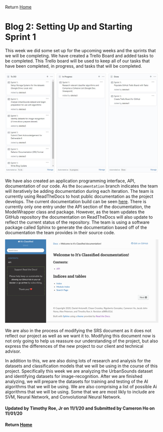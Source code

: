 Return [Home](index.md)

# Blog 2: Setting Up and Starting Sprint 1


This week we did some set up for the upcoming weeks and the sprints that we will be completing.
We have created a Trello Board and added tasks to be completed. This Trello board will be used to keep all of our tasks that have been completed, in progress, and tasks that will be completed.

![Image of Current Trello Board Nov 1](https://raw.githubusercontent.com/egr-401-402-capstone-2020-21/ItsClassified-Blog/main/images/blog2/trelloBoardBlog9.png)

We have also created an application programming interface, API, documentation of our code. As the `Documentation` branch indicates the team will iteratively be adding documentation during each iteration.
The team is currently using ReadTheDocs to host public documentation as the project develops. The current documentation build can be seen [here](https://its-classified.readthedocs.io/en/latest/?badge=latest).
There is currently only one entry under the API section of the documentation, the ModelWrapper class and package. However, as the team updates the GitHub repository the documentation on ReadTheDocs will also update to reflect the current status of the repository.
The team is using a software package called Sphinx to generate the documentation based off of the documentation the team provides in their source code.

![Image of ItsClassified API](https://raw.githubusercontent.com/egr-401-402-capstone-2020-21/ItsClassified-Blog/main/images/blog2/api.png)

We are also in the process of modifying the SRS document as it does not reflect our project as well as we want it to.
Modifying this document now is not only going to help us reassure our understanding of the project, but also express the differences of the new project to our client and technical advisor.

In addition to this, we are also doing lots of research and analysis for the datasets and classification models that we will be using in the course of this project.
Specifically this week we are analyzing the UrbanSounds dataset and identifying datasets for image-recognition. After we are finished analyzing, we will prepare the datasets for training and testing of the AI algorithms that we will be using.
We are also comprising a list of possible Ai algorithms that we will be using. Some that we are most likly to include are SVM, Neural Network, and Convolutional Neural Network.

#### Updated by Timothy Roe, Jr on 11/1/20 and Submitted by Cameron Ho on 11/01/20
#### Return [Home](index.md)
